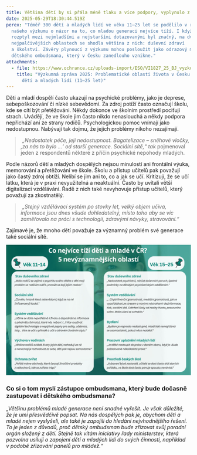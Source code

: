 ```yaml
---
title: Většina dětí by si přála méně tlaku a více podpory, vyplynulo z našeho výzkumu
date: 2025-05-29T18:30:44.519Z
perex: "Téměř 300 dětí a mladých lidí ve věku 11–25 let se podělilo v rámci
  našeho výzkumu o názor na to, co mladou generaci nejvíce tíží. I když věkový
  rozptyl mezi nejmladšími a nejstaršími dotazovanými byl značný, na dvou
  nejpalčivějších oblastech se shodla většina z nich: duševní zdraví
  a školství. Závěry plynoucí z výzkumu mohou posloužit jako odrazový můstek pro
  dětského ombudsmana, který v Česku zanedlouho vznikne."
attachments:
  - file: https://www.ochrance.cz/uploads-import/ESO/VI1827_25_BJ_vyzkumna_zprava.pdf
    title: "Výzkumná zpráva 2025: Problematické oblasti života v Česku z pohledu
      dětí a mladých lidí (11–25 let)"
---
```

Děti a mladí dospělí často ukazují na psychické problémy, jako je deprese, sebepoškozování či nízké sebevědomí. Za zdroj potíží často označují školu, kde se cítí být přetěžováni. Někdy dokonce ve školním prostředí pociťují strach. Uvádějí, že ve škole jim často nikdo nenaslouchá a někdy podpora nepřichází ani ze strany rodičů. Psychologickou pomoc vnímají jako nedostupnou. Nabývají tak dojmu, že jejich problémy nikoho nezajímají.

>  *„Nedostatek péče, její nedostupnost. Bagatelizace – sněhové vločky, ‚za nás to bylo ...‘ od starší generace. Sociální sítě,“ tak* pojmenoval jeden z respondentů některé z příčin psychické nepohody mladých.

Podle názorů dětí a mladých dospělých nejsou minulostí ani frontální výuka, memorování a přetěžování ve škole. Školu a přístup učitelů pak považují jako častý zdroj obtíží. Nelíbí se jim ani to, co a jak se učí. Kritizují, že se učí látku, která je v praxi nevyužitelná a neaktuální. Často by uvítali větší digitalizaci vzdělávání. Řadě z nich také nevyhovuje přístup učitelů, který považují za zkostnatělý.

>  *„Stejný vzdělávací systém po stovky let, velký objem učiva, informace jsou dnes všude dohledatelný, místo toho aby se víc zaměřovalo na práci s technologií, zdravými návyky, stravování.“*

Zajímavé je, že mnoho dětí považuje za významný problém své generace také sociální sítě. 

![Infografika, která shrnuje pět nejčastějších témat, které uváděla dotazovaná skupina dětí (11-15 let), a pět nejčastějších témat, které ve výzkumu uváděli teenageři a mladí dospělí (15-25 let).](top_5_problemy_deti.jpg)

### Co si o tom myslí zástupce ombudsmana, který bude dočasně zastupovat i dětského ombudsmana?

*„Většinu problémů mladé generace není snadné vyřešit. Je však důležité, že je umí přesvědčivě popsat. Na nás dospělých pak je, abychom děti a mladé nejen vyslyšeli, ale také je zapojili do hledání nejvhodnějšího řešení. To je jeden z důvodů, proč dětský ombudsman bude zřizovat svůj poradní orgán složený z dětí. Stejně tak vítám iniciativy řady ministerstev, která pozvolna usilují o zapojení dětí a mladých lidí do svých činností, například v podobě zřizování panelů pro mládež.“*